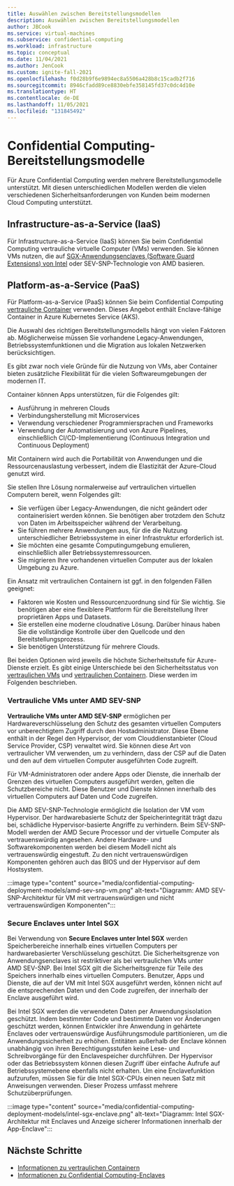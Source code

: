 ```yaml
---
title: Auswählen zwischen Bereitstellungsmodellen
description: Auswählen zwischen Bereitstellungsmodellen
author: JBCook
ms.service: virtual-machines
ms.subservice: confidential-computing
ms.workload: infrastructure
ms.topic: conceptual
ms.date: 11/04/2021
ms.author: JenCook
ms.custom: ignite-fall-2021
ms.openlocfilehash: f0d28b9f6e9894ec8a5506a428b8c15cadb2f716
ms.sourcegitcommit: 8946cfadd89ce8830ebfe358145fd37c0dc4d10e
ms.translationtype: HT
ms.contentlocale: de-DE
ms.lasthandoff: 11/05/2021
ms.locfileid: "131845492"
---
```

# <a name="confidential-computing-deployment-models"></a>Confidential Computing-Bereitstellungsmodelle

Für Azure Confidential Computing werden mehrere Bereitstellungsmodelle unterstützt. Mit diesen unterschiedlichen Modellen werden die vielen verschiedenen Sicherheitsanforderungen von Kunden beim modernen Cloud Computing unterstützt.

## <a name="infrastructure-as-a-service-iaas"></a>Infrastructure-as-a-Service (IaaS)

Für Infrastructure-as-a-Service (IaaS) können Sie beim Confidential Computing vertrauliche virtuelle Computer (VMs) verwenden. Sie können VMs nutzen, die auf [SGX-Anwendungsenclaves (Software Guard Extensions) von Intel](confidential-computing-enclaves.md) oder SEV-SNP-Technologie von AMD basieren.

## <a name="platform-as-a-service-paas"></a>Platform-as-a-Service (PaaS)

Für Platform-as-a-Service (PaaS) können Sie beim Confidential Computing [vertrauliche Container](confidential-containers.md) verwenden. Dieses Angebot enthält Enclave-fähige Container in Azure Kubernetes Service (AKS).

Die Auswahl des richtigen Bereitstellungsmodells hängt von vielen Faktoren ab. Möglicherweise müssen Sie vorhandene Legacy-Anwendungen, Betriebssystemfunktionen und die Migration aus lokalen Netzwerken berücksichtigen.

Es gibt zwar noch viele Gründe für die Nutzung von VMs, aber Container bieten zusätzliche Flexibilität für die vielen Softwareumgebungen der modernen IT. 

Container können Apps unterstützen, für die Folgendes gilt:

- Ausführung in mehreren Clouds
- Verbindungsherstellung mit Microservices
- Verwendung verschiedener Programmiersprachen und Frameworks
- Verwendung der Automatisierung und von Azure Pipelines, einschließlich CI/CD-Implementierung (Continuous Integration und Continuous Deployment)

Mit Containern wird auch die Portabilität von Anwendungen und die Ressourcenauslastung verbessert, indem die Elastizität der Azure-Cloud genutzt wird.

Sie stellen Ihre Lösung normalerweise auf vertraulichen virtuellen Computern bereit, wenn Folgendes gilt:

- Sie verfügen über Legacy-Anwendungen, die nicht geändert oder containerisiert werden können. Sie benötigen aber trotzdem den Schutz von Daten im Arbeitsspeicher während der Verarbeitung.
- Sie führen mehrere Anwendungen aus, für die die Nutzung unterschiedlicher Betriebssysteme in einer Infrastruktur erforderlich ist.
- Sie möchten eine gesamte Computingumgebung emulieren, einschließlich aller Betriebssystemressourcen.
- Sie migrieren Ihre vorhandenen virtuellen Computer aus der lokalen Umgebung zu Azure.

Ein Ansatz mit vertraulichen Containern ist ggf. in den folgenden Fällen geeignet:

- Faktoren wie Kosten und Ressourcenzuordnung sind für Sie wichtig. Sie benötigen aber eine flexiblere Plattform für die Bereitstellung Ihrer proprietären Apps und Datasets.
- Sie erstellen eine moderne cloudnative Lösung. Darüber hinaus haben Sie die vollständige Kontrolle über den Quellcode und den Bereitstellungsprozess.
- Sie benötigen Unterstützung für mehrere Clouds.

Bei beiden Optionen wird jeweils die höchste Sicherheitsstufe für Azure-Dienste erzielt. Es gibt einige Unterschiede bei den Sicherheitsstatus von [vertraulichen VMs](#confidential-vms-on-amd-sev-snp) und [vertraulichen Containern](#secure-enclaves-on-intel-sgx). Diese werden im Folgenden beschrieben.

### <a name="confidential-vms-on-amd-sev-snp"></a>Vertrauliche VMs unter AMD SEV-SNP

**Vertrauliche VMs unter AMD SEV-SNP** ermöglichen per Hardwareverschlüsselung den Schutz des gesamten virtuellen Computers vor unberechtigtem Zugriff durch den Hostadministrator. Diese Ebene enthält in der Regel den Hypervisor, der vom Clouddienstanbieter (Cloud Service Provider, CSP) verwaltet wird. Sie können diese Art von vertraulicher VM verwenden, um zu verhindern, dass der CSP auf die Daten und den auf dem virtuellen Computer ausgeführten Code zugreift.

Für VM-Administratoren oder andere Apps oder Dienste, die innerhalb der Grenzen des virtuellen Computers ausgeführt werden, gelten die Schutzbereiche nicht. Diese Benutzer und Dienste können innerhalb des virtuellen Computers auf Daten und Code zugreifen.

Die AMD SEV-SNP-Technologie ermöglicht die Isolation der VM vom Hypervisor. Der hardwarebasierte Schutz der Speicherintegrität trägt dazu bei, schädliche Hypervisor-basierte Angriffe zu verhindern. Beim SEV-SNP-Modell werden der AMD Secure Processor und der virtuelle Computer als vertrauenswürdig angesehen. Andere Hardware- und Softwarekomponenten werden bei diesem Modell nicht als vertrauenswürdig eingestuft. Zu den nicht vertrauenswürdigen Komponenten gehören auch das BIOS und der Hypervisor auf dem Hostsystem.

:::image type="content" source="media/confidential-computing-deployment-models/amd-sev-snp-vm.png" alt-text="Diagramm: AMD SEV-SNP-Architektur für VM mit vertrauenswürdigen und nicht vertrauenswürdigen Komponenten":::

### <a name="secure-enclaves-on-intel-sgx"></a>Secure Enclaves unter Intel SGX

Bei Verwendung von **Secure Enclaves unter Intel SGX** werden Speicherbereiche innerhalb eines virtuellen Computers per hardwarebasierter Verschlüsselung geschützt. Die Sicherheitsgrenze von Anwendungsenclaves ist restriktiver als bei vertraulichen VMs unter AMD SEV-SNP. Bei Intel SGX gilt die Sicherheitsgrenze für Teile des Speichers innerhalb eines virtuellen Computers. Benutzer, Apps und Dienste, die auf der VM mit Intel SGX ausgeführt werden, können nicht auf die entsprechenden Daten und den Code zugreifen, der innerhalb der Enclave ausgeführt wird.

Bei Intel SGX werden die verwendeten Daten per Anwendungsisolation geschützt. Indem bestimmter Code und bestimmte Daten vor Änderungen geschützt werden, können Entwickler ihre Anwendung in gehärtete Enclaves oder vertrauenswürdige Ausführungsmodule partitionieren, um die Anwendungssicherheit zu erhöhen. Entitäten außerhalb der Enclave können unabhängig von ihren Berechtigungsstufen keine Lese- und Schreibvorgänge für den Enclavespeicher durchführen. Der Hypervisor oder das Betriebssystem können diesen Zugriff über einfache Aufrufe auf Betriebssystemebene ebenfalls nicht erhalten. Um eine Enclavefunktion aufzurufen, müssen Sie für die Intel SGX-CPUs einen neuen Satz mit Anweisungen verwenden. Dieser Prozess umfasst mehrere Schutzüberprüfungen.

:::image type="content" source="media/confidential-computing-deployment-models/intel-sgx-enclave.png" alt-text="Diagramm: Intel SGX-Architektur mit Enclaves und Anzeige sicherer Informationen innerhalb der App-Enclave":::

## <a name="next-steps"></a>Nächste Schritte

- [Informationen zu vertraulichen Containern](confidential-containers.md)
- [Informationen zu Confidential Computing-Enclaves](confidential-computing-enclaves.md)
